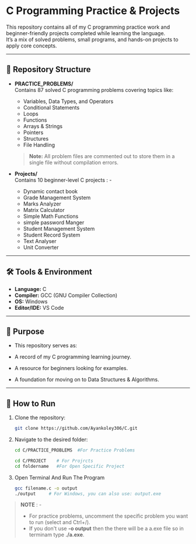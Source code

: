 # C Programming Practice & Projects

This repository contains all of my C programming practice work and beginner-friendly projects completed while learning the language.  
It’s a mix of solved problems, small programs, and hands-on projects to apply core concepts.

---

## 📂 Repository Structure

- **PRACTICE_PROBLEMS/**  
  Contains 87 solved C programming problems covering topics like:
  - Variables, Data Types, and Operators
  - Conditional Statements
  - Loops
  - Functions
  - Arrays & Strings
  - Pointers
  - Structures
  - File Handling  
  > **Note:** All problem files are commented out to store them in a single file without compilation errors.

- **Projects/**  
  Contains 10 beginner-level C projects : -
  - Dynamic contact book
  - Grade Management System
  - Marks Analyzer
  - Matrix Calculator
  - Simple Math Functions
  - simple password Manger
  - Student Management System
  - Student Record System
  - Text Analyser
  - Unit Converter

---

## 🛠 Tools & Environment
- **Language:** C
- **Compiler:** GCC (GNU Compiler Collection)
- **OS:** Windows
- **Editor/IDE:** VS Code

---

## 🎯 Purpose

- This repository serves as:

- A record of my C programming learning journey.

- A resource for beginners looking for examples.

- A foundation for moving on to Data Structures & Algorithms.

---

## 🚀 How to Run
1. Clone the repository:
   ```bash
   git clone https://github.com/Ayankoley306/C.git
2. Navigate to the desired folder:
    ```bash
    cd C/PRACTICE_PROBLEMS  #For Practice Problems

    cd C/PROJECT    # For Projrcts
    cd foldername   #For Open Specific Project
3. Open Terminal And Run The Program
    ```bash
    gcc filename.c -o output
    ./output     # For Windows, you can also use: output.exe
> **NOTE** : -
> - For practice problems, uncomment the specific problem you want to run (select and Ctrl+/).<br>
> - If you don't use **-o output** then the there will be a a.exe file so in terminam type **./a.exe**.
